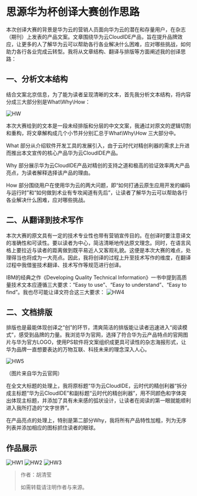 # 思源华为杯创译大赛创作思路

本次创译大赛的背景是华为云的营销人员面向华为云的潜在和存量用户，在杂志（期刊）上发表的产品文案。文章围绕华为云CloudIDE产品，旨在提升品牌效应，让更多的人了解华为云可以帮助各行各业解决什么困难，应对哪些挑战，如何助力各行各业完成云转型。我将从文章结构、翻译与排版等方面阐述我的创译思路：

## 一、分析文本结构

结合文案北京信息，为了能为读者呈现清晰的文本，首先我分析文本结构，将内容分成三大部分别是What\Why\How：

 ![HW](/src/images/HW.jpg)

本次大赛给到的文本是一段未经排版和分层的中文文案，我通过对原文的逻辑切割和重构，将文章解构成几个小节并分别汇总于What\Why\How 三大部分中。

What 部分从介绍软件开发工具的发展引入，由于云时代对精创利器的需求上升进而推出本文宣传的核心产品华为云CloudIDE产品。

Why 部分展示华为云CloudIDE产品对精创的支持之道和极高的验证效率两大产品亮点，为读者解释选择该产品的理由。

How 部分围绕用户在使用华为云的两大问题，即“如何打通云原生应用开发的编码与运行时”和“如何做到术业有专攻闻道有先后”，让读者了解华为云可以帮助各行各业解决什么困难，应对哪些挑战。

## 二、从翻译到技术写作

本次大赛的原文具有一定的技术专业性也带有营销宣传目的。在创译时要注意译文的准确性和可读性。要以读者为中心，简洁清晰地传达原文理念。同时，在语言风格上要拉近与读者的距离做到既平易近人又客观礼貌。这便是本次大赛的难点，处理得当也将成为一大亮点。因此，我将创译的过程上升至技术写作的维度，在翻译过程中我借鉴技术翻译、技术写作等规范进行创译。

IBM的经典之作《Developing Quality Technical Information》一书中提到高质量技术文本应遵循三大要求：“Easy to use”、“Easy to understand”、“Easy to find”。我也尽可能让译文符合这三大要求： 
![HW4](/src/images/HW4.jpg)

## 二、文档排版

排版也是最能体现创译之“创”的环节，清爽简洁的排版能让读者迅速进入“阅读模式”，感受到品牌的力量。我浏览华为官网，选择了符合华为云产品特点的官网图片与华为官方LOGO，使用PS软件将文案组织成更具可读性的杂志海报形式，让华为品牌一直想要表达的万物互联、科技未来的理念深入人心。

![HW5](/src/images/HW5.jpg)

（图片来自华为云官网）

在全文大标题的处理上，我将原标题“华为云CloudIDE，云时代的精创利器“拆分成主标题“华为云CloudIDE”和副标题“云时代的精创利器”，用不同颜色和字体突出体现主标题，并添加了具有未来感的弧状设计，让读者在阅读的第一眼就能顺利进入我所打造的“文字世界”。

在产品亮点的处理上，特别是第二部分Why，我将所有产品特性加粗，列为无序列表并添加相应的图标抓住读者的眼球。

## 作品展示

![HW1](/src/images/HW1.png)
![HW2](/src/images/HW2.png)
![HW3](/src/images//HW3.png)

> 作者：胡清莹
>
> 如需转载请注明作者与来源。
